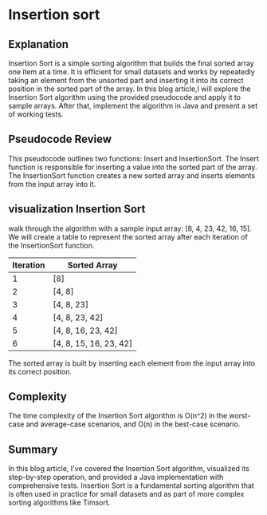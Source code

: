# Insertion sort 

## Explanation 
Insertion Sort is a simple sorting algorithm that builds the final sorted array one item at a time. It is efficient for small datasets and works by repeatedly taking an element from the unsorted part and inserting it into its correct position in the sorted part of the array. In this blog article,I will explore the Insertion Sort algorithm using the provided pseudocode and apply it to sample arrays. After that,  implement the algorithm in Java and present a set of working tests.

## Pseudocode Review
This pseudocode outlines two functions: Insert and InsertionSort. The Insert function is responsible for inserting a value into the sorted part of the array. The InsertionSort function creates a new sorted array and inserts elements from the input array into it.

## visualization Insertion Sort 
walk through the algorithm with a sample input array: [8, 4, 23, 42, 16, 15]. We will create a table to represent the sorted array after each iteration of the InsertionSort function.

| Iteration | Sorted Array                |
| --------- | --------------------------- |
| 1         | [8]                         |
| 2         | [4, 8]                      |
| 3         | [4, 8, 23]                  |
| 4         | [4, 8, 23, 42]              |
| 5         | [4, 8, 16, 23, 42]          |
| 6         | [4, 8, 15, 16, 23, 42]      |

The sorted array is built by inserting each element from the input array into its correct position.

## Complexity 
The time complexity of the Insertion Sort algorithm is O(n^2) in the worst-case and average-case scenarios, and O(n) in the best-case scenario.


## Summary
In this blog article, I've covered the Insertion Sort algorithm, visualized its step-by-step operation, and provided a Java implementation with comprehensive tests. Insertion Sort is a fundamental sorting algorithm that is often used in practice for small datasets and as part of more complex sorting algorithms like Timsort. 
